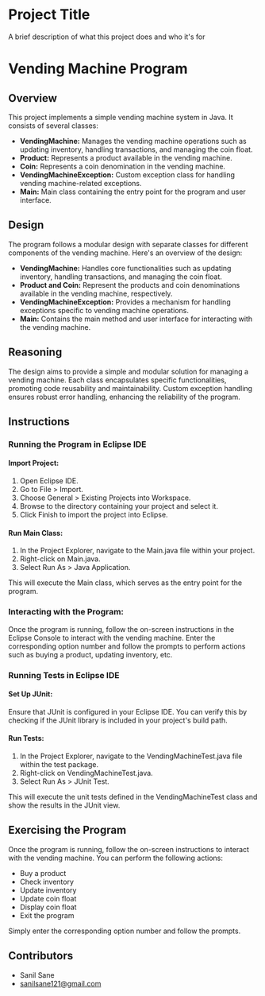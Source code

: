 
# Project Title

A brief description of what this project does and who it's for

# Vending Machine Program

## Overview

This project implements a simple vending machine system in Java. It consists of several classes:

- **VendingMachine:** Manages the vending machine operations such as updating inventory, handling transactions, and managing the coin float.
- **Product:** Represents a product available in the vending machine.
- **Coin:** Represents a coin denomination in the vending machine.
- **VendingMachineException:** Custom exception class for handling vending machine-related exceptions.
- **Main:** Main class containing the entry point for the program and user interface.

## Design

The program follows a modular design with separate classes for different components of the vending machine. Here's an overview of the design:

- **VendingMachine:** Handles core functionalities such as updating inventory, handling transactions, and managing the coin float.
- **Product and Coin:** Represent the products and coin denominations available in the vending machine, respectively.
- **VendingMachineException:** Provides a mechanism for handling exceptions specific to vending machine operations.
- **Main:** Contains the main method and user interface for interacting with the vending machine.

## Reasoning

The design aims to provide a simple and modular solution for managing a vending machine. Each class encapsulates specific functionalities, promoting code reusability and maintainability. Custom exception handling ensures robust error handling, enhancing the reliability of the program.

## Instructions

### Running the Program in Eclipse IDE

#### Import Project:

1. Open Eclipse IDE.
2. Go to File > Import.
3. Choose General > Existing Projects into Workspace.
4. Browse to the directory containing your project and select it.
5. Click Finish to import the project into Eclipse.

#### Run Main Class:

1. In the Project Explorer, navigate to the Main.java file within your project.
2. Right-click on Main.java.
3. Select Run As > Java Application.

This will execute the Main class, which serves as the entry point for the program.

### Interacting with the Program:

Once the program is running, follow the on-screen instructions in the Eclipse Console to interact with the vending machine.
Enter the corresponding option number and follow the prompts to perform actions such as buying a product, updating inventory, etc.

### Running Tests in Eclipse IDE

#### Set Up JUnit:

Ensure that JUnit is configured in your Eclipse IDE. You can verify this by checking if the JUnit library is included in your project's build path.

#### Run Tests:

1. In the Project Explorer, navigate to the VendingMachineTest.java file within the test package.
2. Right-click on VendingMachineTest.java.
3. Select Run As > JUnit Test.

This will execute the unit tests defined in the VendingMachineTest class and show the results in the JUnit view.

## Exercising the Program

Once the program is running, follow the on-screen instructions to interact with the vending machine. You can perform the following actions:

- Buy a product
- Check inventory
- Update inventory
- Update coin float
- Display coin float
- Exit the program

Simply enter the corresponding option number and follow the prompts.

## Contributors

- Sanil Sane
- sanilsane121@gmail.com

